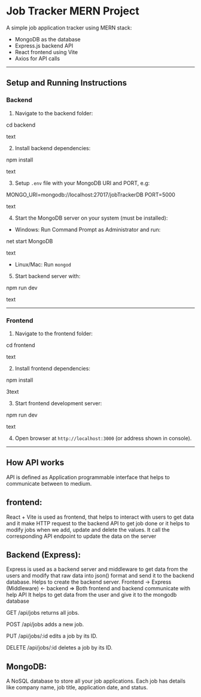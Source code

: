 # Job Tracker MERN Project

A simple job application tracker using MERN stack:
- MongoDB as the database
- Express.js backend API
- React frontend using Vite
- Axios for API calls

---

## Setup and Running Instructions

### Backend

1. Navigate to the backend folder:

cd backend

text

2. Install backend dependencies:

npm install

text

3. Setup `.env` file with your MongoDB URI and PORT, e.g:

MONGO_URI=mongodb://localhost:27017/jobTrackerDB
PORT=5000

text

4. Start the MongoDB server on your system (must be installed):

- Windows: Run Command Prompt as Administrator and run:

net start MongoDB

text

- Linux/Mac: Run `mongod`

5. Start backend server with:

npm run dev

text

---

### Frontend

1. Navigate to the frontend folder:

cd frontend

text

2. Install frontend dependencies:

npm install

3text

3. Start frontend development server:

npm run dev

text

4. Open browser at `http://localhost:3000` (or address shown in console).

---
## How API works
API is defined as Application programmable interface that helps to communicate between to medium. 

## frontend:
React + Vite is used as frontend, that helps to interact with users to get data and it make HTTP request to the backend API to get job done or it helps to modify jobs when we add, update and delete the values.
It call the corresponding API endpoint to update the data on the server
## Backend (Express):

Express is used as a backend server and middleware to get data from the users and modify that raw data into json() format and send it to the backend database.
Helps to create the backend server.
Frontend -> Express (Middleware) <- backend => Both frontend and backend communicate with help API
It helps to get data from the user and give it to the mongodb database

GET /api/jobs returns all jobs.

POST /api/jobs adds a new job.

PUT /api/jobs/:id edits a job by its ID.

DELETE /api/jobs/:id deletes a job by its ID.

## MongoDB:

A NoSQL database to store all your job applications. Each job has details like company name, job title, application date, and status.

